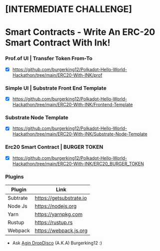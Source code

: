 # [INTERMEDIATE CHALLENGE] 
# Smart Contracts - Write An ERC-20 Smart Contract With Ink!

### Prof.of UI | Transfer Token From-To 
- [x] https://github.com/burgerking12/Polkadot-Hello-World-Hackathon/tree/main/ERC20-With-INK/prof
###  Simple UI | Substrate Front End Template 
- [x] https://github.com/burgerking12/Polkadot-Hello-World-Hackathon/tree/main/ERC20-With-INK/Frontend-Template
###  Substrate Node Template 
- [x] https://github.com/burgerking12/Polkadot-Hello-World-Hackathon/tree/main/ERC20-With-INK/Substrate-Node-Template
###  Erc20 Smart Contract | BURGER TOKEN 
- [x] https://github.com/burgerking12/Polkadot-Hello-World-Hackathon/tree/main/ERC20-With-INK/ERC20_BURGER_TOKEN



### Plugins

| Plugin | Link |
| ------ | ------ |
| Subtrate | https://getsubstrate.io |
| Node Js | https://nodejs.org |
| Yarn | https://yarnpkg.com |
| Rustup | https://rustup.rs |
| Webpack |https://webpack.js.org |'

* Ask [Agin DropDisco](https://twitter.com/agin_webdev) (A.K.A) Burgerking12 :)
